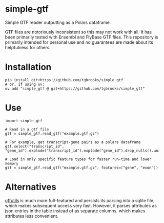 # simple-gtf

Simple GTF reader outputting as a Polars dataframe.

GTF files are notoriously inconsistent so this may not work with all.
It has been primarily tested with Ensembl and FlyBase GTF files.
This repository is primarily intended for personal use and no guarantees are made about its helpfulness for others.

# Installation

```
pip install git+https://github.com/tgbrooks/simple_gtf
# or, if using uv:
uv add "simple_gtf @ git+https://github.com/tgbrooks/simple_gtf"
```

# Use

```
import simple_gtf

# Read in a gtf file
gtf = simple_gtf.read_gtf("example.gtf.gz")

# For example, get transcript-gene pairs as a polars dataframe
gtf.select("transcript_id", "gene_id").explode("transcript_id").explode("gene_id").drop_nulls().unique()

# Load in only specific feature types for faster run-time and lower memory
gtf = simple_gtf.read_gtf("example.gtf.gz", features=["gene", "exon"])
```

# Alternatives

[gffutils](https://daler.github.io/gffutils/) is much more full-featured and persists its parsing into a sqlite file, which makes subsequent access very fast.
However, it parses attributes as json entries in the table instead of as separate columns, which makes attributes less convenient.
